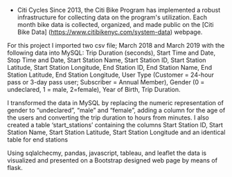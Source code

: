* Citi Cycles 
Since 2013, the Citi Bike Program has implemented a robust infrastructure for collecting data on the program's utilization. Each month bike data is collected, organized, and made public on the [Citi Bike Data] (https://www.citibikenyc.com/system-data) webpage.

For this project I imported two csv file; March 2018 and March 2019 with the following data into MySQL:
Trip Duration (seconds), Start Time and Date, Stop Time and Date, Start Station Name, Start Station ID, Start Station Latitude, Start Station Longitude, End Station ID, End Station Name, End Station Latitude, End Station Longitude, User Type (Customer = 24-hour pass or 3-day pass user; Subscriber = Annual Member), Gender (0 = undeclared, 1 = male, 2=female), Year of Birth, Trip Duration.

I transformed the data in MySQL by replacing the numeric representation of gender to “undeclared”, “male” and “female”, adding a column for the age of the users and converting the trip duration to hours from minutes.
I also created a table ‘start_stations’ containing the columns Start Station ID, Start Station Name, Start Station Latitude, Start Station Longitude and an identical table for end stations

Using sqlalchecmy, pandas, javascript, tableau, and leaflet the data is visualized and presented on a Bootstrap designed web page by means of flask.

